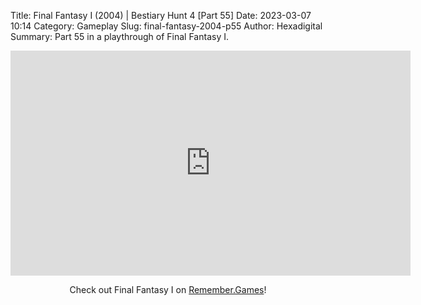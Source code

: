 Title: Final Fantasy I (2004) | Bestiary Hunt 4 [Part 55]
Date: 2023-03-07 10:14
Category: Gameplay
Slug: final-fantasy-2004-p55
Author: Hexadigital
Summary: Part 55 in a playthrough of Final Fantasy I.

<center><iframe src="https://www.youtube.com/embed/_1dVUygEs6s?feature=oembed" allow="accelerometer; autoplay; encrypted-media; gyroscope; picture-in-picture" width="640" height="360" frameborder="0"></iframe>

Check out Final Fantasy I on [Remember.Games](https://remember.games/game/6866/final-fantasy-i-ii-dawn-of-souls/)!</center>

